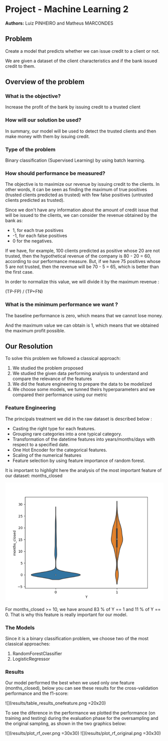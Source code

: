 # Project - Machine Learning 2

**Authors:** Luiz PINHEIRO and Matheus MARCONDES

## Problem

Create a model that predicts whether we can issue credit to a client or not.

We are given a dataset of the client characteristics and if the bank issued credit to them.

## Overview of the problem

### What is the objective?

Increase the profit of the bank by issuing credit to a trusted client 

### How will our solution be used?

In summary, our model will be used to detect the trusted clients and 
then make money with them by issuing credit. 

### Type of the problem

Binary classification (Supervised Learning) by using batch learning. 

### How should performance be measured? 

The objective is to maximize our revenue by issuing credit to the clients. In other 
words, it can be seen as finding the maximum of true positives (trusted clients 
predicted as trusted) with few false positives (untrusted clients predicted as trusted).

Since we don't have any information about the amount of credit issue that will be 
issued to the clients, we can consider the revenue obtained by the bank as:

- 1, for each true positives
- -1, for each false positives
- 0 for the negatives.

If we have, for example, 100 clients predicted as positive whose 20 are not trusted, then
the hypothetical revenue of the company is 80 - 20 = 60, according to our performance 
measure. But, if we have 75 positives whose 5 are not trusted, then the revenue will be
70 - 5 = 65, which is better than the first case.

In order to normalize this value, we will divide it by the maximum revenue : 

(TP-FP) / (TP+FN)

### What is the minimum performance we want ?

The baseline performance is zero, which means that we cannot lose money.

And the maximum value we can obtain is 1, which means that we obtained the maximum profit possible.


## Our Resolution
To solve this problem we followed a classical approach: 

1) We studied the problem proposed
2) We studied the given data performing analysis to understand and compare the relevance of the features
3) We did the feature engineering to prepare the data to be modelized
4) We choose some models, we tunned theirs hyperparameters and we compared their performance using our metric

### Feature Engineering

The principals treatment we did in the raw dataset is described below :

- Casting the right type for each features.
- Grouping rare categories into a one typical category.
- Transformation of the datetime features into years/months/days with respect
to a specified date.
- One Hot Encoder for the categorical features.
- Scaling of the numerical features
- Feature selection by using feature importance of random forest.

It is important to highlight here the analysis of the most important feature of our
dataset: months_closed

![](data_analysis/1_train_featEng/months_closed_violin.png)

For months_closed >= 10, we have around 83 % of Y == 1 and 11 % of Y == 0. That is why this feature 
is really important for our model.


### The Models

Since it is a binary classification problem, we choose two of the most classical approaches:
1) RandomForestClassifier
2) LogisticRegressor


### Results

Our model performed the best when we used only one feature (months_closed), below you can see these results for the cross-validation performance and the f1-score:

![](results/table_results_onefeature.png =20x20)

To see the diference in the performance we plotted the performance (on training and testing) during the evaluation phase for the oversampling and the original sampling, as shown in the two graphics below:

![](results/plot_rf_over.png =30x30)
![](results/plot_rf_original.png =30x30)
